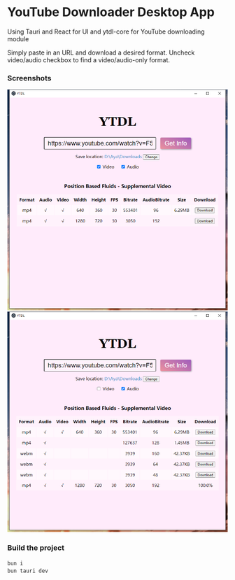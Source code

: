 # YouTube Downloader Desktop App

Using Tauri and React for UI and ytdl-core for YouTube downloading module

Simply paste in an URL and download a desired format. Uncheck video/audio checkbox to find a video/audio-only format.

### Screenshots

![screenshot1](screenshots/1.png)
![screenshot2](screenshots/2.png)

### Build the project

```sh
bun i
bun tauri dev
```

